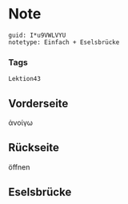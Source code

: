 # Note
```
guid: I*u9VWLVYU
notetype: Einfach + Eselsbrücke
```

### Tags
```
Lektion43
```

## Vorderseite
ἀνοίγω

## Rückseite
öffnen

## Eselsbrücke

